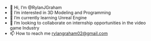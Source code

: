 - 👋 Hi, I’m @RylanJGraham
- 👀 I’m interested in 3D Modeling and Programming 
- 🌱 I’m currently learning Unreal Engine
- 💞️ I’m looking to collaborate on internship opportunities in the video game Industry
- 📫 How to reach me rylangraham02@gmail.com

<!---
RylanJGraham/RylanJGraham is a ✨ special ✨ repository because its `README.md` (this file) appears on your GitHub profile.
You can click the Preview link to take a look at your changes.
--->
